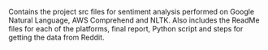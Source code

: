Contains the project src files for sentiment analysis performed on Google Natural Language, AWS Comprehend and NLTK. Also includes the ReadMe files for each of the platforms, final report, Python script and steps for getting the data from Reddit.
